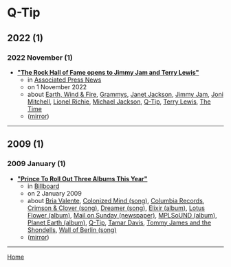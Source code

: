 # Q-Tip

## 2022 (1)

### 2022 November (1)

 - [**"The Rock Hall of Fame opens to Jimmy Jam and Terry Lewis"**](https://apnews.com/article/britney-spears-entertainment-travel-music-8ee900272c36979c2d64e4fa79bd12b4)
    - in [Associated Press News](https://apnews.com/)
    - on 1 November 2022
    - about [Earth, Wind & Fire](../../topics/earth-wind-fire/index.md), [Grammys](../../topics/grammys/index.md), [Janet Jackson](../../topics/janet-jackson/index.md), [Jimmy Jam](../../topics/jimmy-jam/index.md), [Joni Mitchell](../../topics/joni-mitchell/index.md), [Lionel Richie](../../topics/lionel-richie/index.md), [Michael Jackson](../../topics/michael-jackson/index.md), [Q-Tip](../../topics/q-tip/index.md), [Terry Lewis](../../topics/terry-lewis/index.md), [The Time](../../topics/the-time/index.md)
    - ([mirror](https://web.archive.org/web/*/https://apnews.com/article/britney-spears-entertainment-travel-music-8ee900272c36979c2d64e4fa79bd12b4))

----

## 2009 (1)

### 2009 January (1)

 - [**"Prince To Roll Out Three Albums This Year"**](https://www.billboard.com/articles/business/269676/prince-to-roll-out-three-albums-this-year)
    - in [Billboard](https://www.billboard.com/)
    - on 2 January 2009
    - about [Bria Valente](../../topics/bria-valente/index.md), [Colonized Mind (song)](../../topics/song/colonized-mind/index.md), [Columbia Records](../../topics/columbia-records/index.md), [Crimson & Clover (song)](../../topics/song/crimson-clover/index.md), [Dreamer (song)](../../topics/song/dreamer/index.md), [Elixir (album)](../../topics/album/elixir/index.md), [Lotus Flower (album)](../../topics/album/lotus-flower/index.md), [Mail on Sunday (newspaper)](../../topics/newspaper/mail-on-sunday/index.md), [MPLSoUND (album)](../../topics/album/mplsound/index.md), [Planet Earth (album)](../../topics/album/planet-earth/index.md), [Q-Tip](../../topics/q-tip/index.md), [Tamar Davis](../../topics/tamar-davis/index.md), [Tommy James and the Shondells](../../topics/tommy-james-and-the-shondells/index.md), [Wall of Berlin (song)](../../topics/song/wall-of-berlin/index.md)
    - ([mirror](https://web.archive.org/web/*/https://www.billboard.com/articles/business/269676/prince-to-roll-out-three-albums-this-year))

----

[Home](../index.md)

